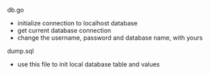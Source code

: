 db.go
- initialize connection to localhost database
- get current database connection
- change the username, password and database name, with yours

dump.sql
- use this file to init local database table and values